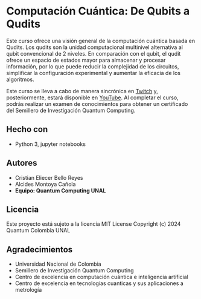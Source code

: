 # Computación Cuántica: De Qubits a Qudits

Este curso ofrece una visión general de la computación cuántica basada en Qudits. Los qudits son la unidad computacional multinivel alternativa al qubit convencional de 2 niveles. En comparación con el qubit, el qudit ofrece un espacio de estados mayor para almacenar y procesar información, por lo que puede reducir la complejidad de los circuitos, simplificar la configuración experimental y aumentar la eficacia de los algoritmos.


Este curso se lleva a cabo de manera sincrónica en [Twitch](https://www.twitch.tv/quantum_computing_unal) y, posteriormente, estará disponible en [YouTube](https://www.youtube.com/@Quantum_Colombia_UNAL). Al completar el curso, podrás realizar un examen de conocimientos para obtener un certificado del Semillero de Investigación Quantum Computing.

## Hecho con

  - Python 3, jupyter notebooks

## Autores
  - Cristian Eliecer Bello Reyes
  - Alcides Montoya Cañola
  - **Equipo: Quantum Computing UNAL**


## Licencia

Este proyecto está sujeto a la licencia MIT License Copyright (c) 2024 Quantum Colombia UNAL

## Agradecimientos

  - Universidad Nacional de Colombia
  - Semillero de Investigación Quantum Computing
  - Centro de excelencia en computación cuántica e inteligencia artificial
  - Centro de excelencia en tecnologías cuanticas y sus aplicaciones a metrología
